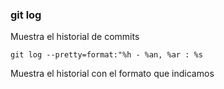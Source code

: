 ### git log
Muestra el historial de commits

`git log --pretty=format:"%h - %an, %ar : %s`

Muestra el historial con el formato que indicamos
